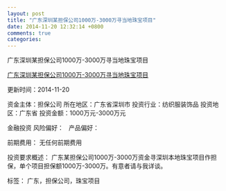 ```yaml
---
layout: post
title: "广东深圳某担保公司1000万-3000万寻当地珠宝项目"
date: 2014-11-20 12:32:14 +0800
comments: true
categories: 
---
```

广东深圳某担保公司1000万-3000万寻当地珠宝项目

[广东深圳某担保公司1000万-3000万寻当地珠宝项目](http://zijin.trjcn.com/detail_231519.html)

更新时间：2014-11-20

资金主体：担保公司
所在地区：广东省深圳市
投资行业：纺织服装饰品
投资地区：广东省
投资金额：1000万元-3000万元

金融投资
风险偏好：
                             
                                                                                产品偏好：

前期费用：
无任何前期费用

投资要求概述：
广东某担保公司1000万-3000万资金寻深圳本地珠宝项目作担保，单个项目担保额1000万-3000万。有意者请与我详谈。

标签：
广东，担保公司，珠宝项目

